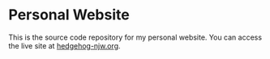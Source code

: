 # Personal Website

This is the source code repository for my personal website. You can access the live site at [hedgehog-njw.org](https://hedgehog-njw.org/ "My domain").
